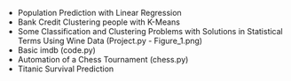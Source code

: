 - Population Prediction with Linear Regression
- Bank Credit Clustering people with K-Means
- Some Classification and Clustering Problems with Solutions in Statistical Terms Using Wine Data (Project.py - Figure_1.png)
- Basic imdb (code.py)
- Automation of a Chess Tournament (chess.py)
- Titanic Survival Prediction

